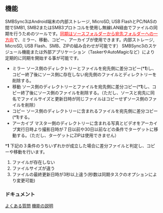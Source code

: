 ## 機能
SMBSync3はAndroid端末の内部ストレージ, MicroSD, USB FlashとPC/NASの間でSMB1, SMB2またはSMB3プロトコルを使用し無線LAN経由でファイルの同期を行うためのツールです。<span style="color: red; "><u>同期はソースフォルダーから宛先フォルダーへの一方向</u></span>で、ミラー、移動、コピー、アーカイブが使用できます。内部ストレージ, MicroSD, USB Flash、SMB、ZIPの組み合わせが可能です）
SMBSync3のスケジュール機能または外部アプリケーション（TaskerやAutoMagicなど）により定期的に同期を開始する事が可能です。 

- ミラー
ソース側のディレクトリーとファイルを宛先側に差分コピー(***1**)し、コピー終了後にソース側に存在しない宛先側のファイルとディレクトリーを削除する。
- 移動
ソース側のディレクトリーとファイルを宛先側に差分コピー(***1**)し、コピー終了後にソース側のファイルを削除する。（ただし、ソースと宛先に同名でファイルサイズと更新日時が同じファイルはコピーせずソース側のファイルを削除）
- コピー
ソース側のディレクトリーに含まれるファイルを宛先側に差分コピー(***1**)する。
- アーカイブ
マスター側のディレクトリーに含まれる写真とビデオをアーカイブ実行日時より撮影日時が７日以前や30日以前などの条件でターゲットに移動する。（ただし、ターゲットにZIPは使用できません）

***1** 下記の３条件のうちいずれかが成立した場合に差分ファイルと判定し、コピーや移動を行います。

1. ファイルが存在しない
1. ファイルサイズが違う
1. ファイルの最終更新日時が3秒以上違う(秒数は同期タスクのオプションにより変更可能)

### ドキュメント
[よくある質問](https://sentaroh.github.io/Documents/SMBSync3/SMBSync3_FAQ_JA.htm)
[機能の説明](https://sentaroh.github.io/Documents/SMBSync3/SMBSync3_Desc_JA.htm)
